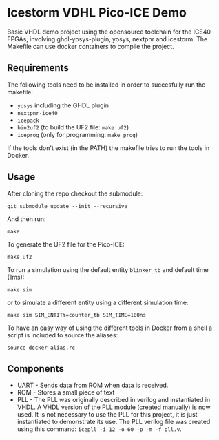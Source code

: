 # Icestorm VDHL Pico-ICE Demo
Basic VHDL demo project using the opensource toolchain for the ICE40 FPGAs, involving ghdl-yosys-plugin, yosys, nextpnr and icestorm.
The Makefile can use docker containers to compile the project.

## Requirements

The following tools need to be installed in order to succesfully run the makefile:
* `yosys` including the GHDL plugin
* `nextpnr-ice40`
* `icepack`
* `bin2uf2` (to build the UF2 file: `make uf2`)
* `iceprog` (only for programming: `make prog`)

If the tools don't exist (in the PATH) the makefile tries to run the tools in Docker.

## Usage

After cloning the repo checkout the submodule:
```shell
git submodule update --init --recursive
```

And then run:
```shell
make
```

To generate the UF2 file for the Pico-ICE:
```shell
make uf2
```

To run a simulation using the default entity `blinker_tb` and default time (1ms):
```shell
make sim
```
or to simulate a different entity using a different simulation time:
```shell
make sim SIM_ENTITY=counter_tb SIM_TIME=100ns
```

To have an easy way of using the different tools in Docker from a shell a script is included to source the aliases:
```shell
source docker-alias.rc
```

## Components
 * UART - Sends data from ROM when data is received.
 * ROM - Stores a small piece of text
 * PLL - The PLL was originally described in verilog and instantiated in VHDL. A VHDL version of the PLL module (created manually) is now used. It is not necessary to use the PLL for this project, it is just instantiated to demonstrate its use. The PLL verilog file was created using this command: `icepll -i 12 -o 60 -p -m -f pll.v`.